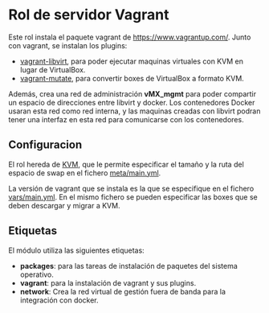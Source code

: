 Rol de servidor Vagrant
=======================

Este rol instala el paquete vagrant de https://www.vagrantup.com/. Junto con vagrant, se instalan los plugins:

  - [vagrant-libvirt](https://github.com/pradels/vagrant-libvirt), para poder ejecutar maquinas virtuales con KVM en lugar de VirtualBox.
  - [vagrant-mutate](https://github.com/sciurus/vagrant-mutate), para convertir boxes de VirtualBox a formato KVM.

Además, crea una red de administración **vMX_mgmt** para poder compartir un espacio de direcciones entre libvirt y docker. Los contenedores Docker usaran esta red como red interna, y las maquinas creadas con libvirt podran tener una interfaz en esta red para comunicarse con los contenedores.

Configuracion
-------------

El rol hereda de [KVM](../kvm/README.md), que le permite especificar el tamaño y la ruta del espacio de swap en el fichero [meta/main.yml](meta/main.yml).

La versión de vagrant que se instala es la que se especifique en el fichero [vars/main.yml](vars/main.yml). En el mismo fichero se pueden especificar las boxes que se deben descargar y migrar a KVM.

Etiquetas
---------

El módulo utiliza las siguientes etiquetas:

  - **packages**: para las tareas de instalación de paquetes del sistema operativo.
  - **vagrant**: para la instalación de vagrant y sus plugins.
  - **network**: Crea la red virtual de gestión fuera de banda para la integración con docker.

